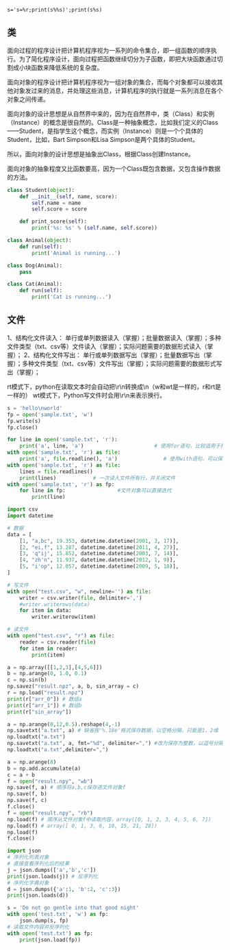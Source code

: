 `s='s=%r;print(s%%s)';print(s%s) ` 

## 类

面向过程的程序设计把计算机程序视为一系列的命令集合，即一组函数的顺序执行。为了简化程序设计，面向过程把函数继续切分为子函数，即把大块函数通过切割成小块函数来降低系统的复杂度。

面向对象的程序设计把计算机程序视为一组对象的集合，而每个对象都可以接收其他对象发过来的消息，并处理这些消息，计算机程序的执行就是一系列消息在各个对象之间传递。

面向对象的设计思想是从自然界中来的，因为在自然界中，类（Class）和实例（Instance）的概念是很自然的。Class是一种抽象概念，比如我们定义的Class——Student，是指学生这个概念，而实例（Instance）则是一个个具体的Student，比如，Bart Simpson和Lisa Simpson是两个具体的Student。

所以，面向对象的设计思想是抽象出Class，根据Class创建Instance。

面向对象的抽象程度又比函数要高，因为一个Class既包含数据，又包含操作数据的方法。

```python
class Student(object):
    def __init__(self, name, score):
        self.name = name
        self.score = score

    def print_score(self):
        print('%s: %s' % (self.name, self.score))

class Animal(object):
    def run(self):
        print('Animal is running...')

class Dog(Animal):
    pass

class Cat(Animal):
    def run(self):
        print('Cat is running...')
```

## 文件

1、结构化文件读入：
单行或单列数据读入（掌握）；批量数据读入（掌握）；多种文件类型（txt、csv等）文件读入（掌握）；实际问题需要的数据形式读入（掌握）；
2、结构化文件写出：
单行或单列数据写出（掌握）；批量数据写出（掌握）；多种文件类型（txt、csv等）文件写出（掌握）；实际问题需要的数据形式写出（掌握）；

rt模式下，python在读取文本时会自动把\r\n转换成\n（w和wt是一样的，r和rt是一样的）
wt模式下，Python写文件时会用\r\n来表示换行。

```python
s = 'hello\nworld'
fp = open('sample.txt', 'w')
fp.write(s)
fp.close()

for line in open('sample.txt', 'r'): 
    print('a', line, 'a')                       # 使用for语句，比较适用于打开比较大的文件
with open('sample.txt', 'r') as file:
    print('a', file.readline(), 'a')               # 使用with语句，可以保证文件关闭
with open('sample.txt', 'r') as file:
    lines = file.readlines()
    print(lines)            # 一次读入文件所有行，并关闭文件
with open('sample.txt', 'r') as fp:
    for line in fp:                 #文件对象可以直接迭代
        print(line)
```

```python
import csv
import datetime

# 数据
data = [
    [1, "a,bc", 19.353, datetime.datetime(2001, 3, 17)],
    [2, "ei,f", 13.287, datetime.datetime(2011, 4, 27)],
    [3, 'q"ij', 15.852, datetime.datetime(2003, 7, 14)],
    [4, "zh'n", 11.937, datetime.datetime(2012, 1, 9)],
    [5, "i'op", 12.057, datetime.datetime(2009, 5, 18)],
]

# 写文件
with open("test.csv", "w", newline='') as file:
    writer = csv.writer(file, delimiter=',')
    #writer.writerows(data)
    for item in data:
        writer.writerow(item)

# 读文件
with open("test.csv", "r") as file:
    reader = csv.reader(file)
    for item in reader:
        print(item)
```

```python
a = np.array([[1,2,3],[4,5,6]])
b = np.arange(0, 1.0, 0.1)
c = np.sin(b)
np.savez("result.npz", a, b, sin_array = c)
r = np.load("result.npz")
print(r["arr_0"]) # 数组a
print(r["arr_1"]) # 数组b
print(r["sin_array"])

a = np.arange(0,12,0.5).reshape(4,-1)
np.savetxt("a.txt", a) # 缺省按'%.18e'格式保存数据，以空格分隔，只能是1、2维
np.loadtxt("a.txt")
np.savetxt("a.txt", a, fmt="%d", delimiter=",") #改为保存为整数，以逗号分隔
np.loadtxt("a.txt",delimiter=",")

a = np.arange(8)
b = np.add.accumulate(a)
c = a + b
f = open("result.npy", "wb")
np.save(f, a) # 顺序将a,b,c保存进文件对象f
np.save(f, b)
np.save(f, c)
f.close()
f = open("result.npy", "rb")
np.load(f) # 顺序从文件对象f中读取内容，array([0, 1, 2, 3, 4, 5, 6, 7])
np.load(f) # array([ 0, 1, 3, 6, 10, 15, 21, 28])
np.load(f)
f.close()
```

```python
import json
# 序列化列表对象
# 直接查看序列化后的结果
j = json.dumps(['a','b','c'])
print(json.loads(j)) # 反序列化
# 序列化字典对象
d = json.dumps({'a':1, 'b':2, 'c':3})
print(json.loads(d))

s = 'Do not go gentle into that good night'
with open('test.txt', 'w') as fp:
    json.dump(s, fp)
# 读取文件内容并反序列化
with open('test.txt') as fp:
    print(json.load(fp))
```

